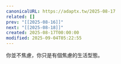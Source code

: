 ```yaml
---
canonicalURL: https://adaptx.tw/2025-08-17
related: []
prev: "[[2025-08-16]]"
next: "[[2025-08-18]]"
created: 2025-08-17T00:00:00
modified: 2025-09-04T05:22:55
---
```


你並不焦慮，你只是有個焦慮的生活型態。
